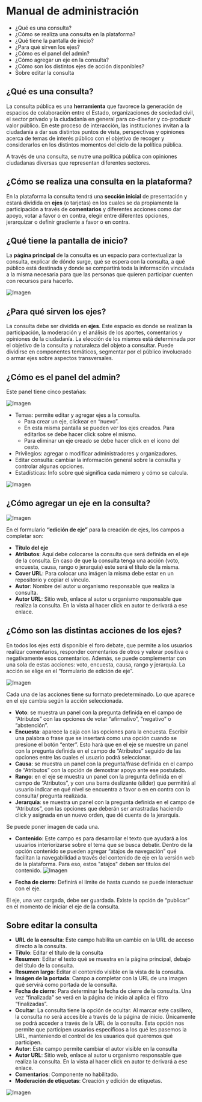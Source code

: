 # Manual de administración

* ¿Qué es una consulta?
* ¿Cómo se realiza una consulta en la plataforma?
* ¿Qué tiene la pantalla de inicio?
* ¿Para qué sirven los ejes?
* ¿Cómo es el panel del admin?
* ¿Cómo agregar un eje en la consulta?
* ¿Cómo son los distintos ejes de acción disponibles?
* Sobre editar la consulta

## ¿Qué es una consulta?

La consulta pública es una **herramienta** que favorece la generación de espacios de colaboración entre el Estado, organizaciones de sociedad civil, el sector privado y la ciudadanía en general para co-diseñar y co-producir valor público. En este proceso de interacción, las instituciones invitan a la ciudadanía a dar sus distintos puntos de vista, perspectivas y opiniones acerca de temas de interés público con el objetivo de recoger y considerarlos en los distintos momentos del ciclo de la política pública.

A través de una consulta, se nutre una política pública con opiniones ciudadanas diversas que representan diferentes sectores.

## ¿Cómo se realiza una consulta en la plataforma?

En la plataforma la consulta tendrá una **sección inicial** de presentación y estará dividida en **ejes** (o tarjetas) en los cuales se da propiamente la participación a través de **comentarios** y diferentes acciones como dar apoyo, votar a favor o en contra, elegir entre diferentes opciones, jerarquizar o definir gradiente a favor o en contra.

## ¿Qué tiene la pantalla de inicio?

La **página principal** de la consulta es un espacio para contextualizar la consulta, explicar de dónde surge, qué se espera con la consulta, a qué público está destinada y donde se compartirá toda la información vinculada a la misma necesaria para que las personas que quieren participar cuenten con recursos para hacerlo.

![Imagen](/docs/admin-manual/image1.png?raw=true)

## ¿Para qué sirven los ejes?

La consulta debe ser dividida en **ejes**. Este espacio es donde se realizan la participación, la moderación y el análisis de los aportes, comentarios y opiniones de la ciudadanía. La elección de los mismos está determinada por el objetivo de la consulta y naturaleza del objeto a consultar. Puede dividirse en componentes temáticos, segmentar por el público involucrado o armar ejes sobre aspectos transversales.

## ¿Cómo es el panel del admin?

Este panel tiene cinco pestañas:

![Imagen](/docs/admin-manual/image4.png?raw=true)

  * Temas: permite editar y agregar ejes a la consulta.
    * Para crear un eje, clickear en “nuevo”.
    * En esta misma pantalla se pueden ver los ejes creados. Para editarlos se debe hacer click sobre el mismo.
    * Para eliminar un eje creado se debe hacer click en el icono del cesto.
  * Privilegios: agregar o modificar administradores y organizadores.
  * Editar consulta: cambiar la información general sobre la consulta y controlar algunas opciones.
  * Estadísticas: Info sobre qué significa cada número y cómo se calcula. 

![Imagen](/docs/admin-manual/image2.png?raw=true)

## ¿Cómo agregar un eje en la consulta?

![Imagen](/docs/admin-manual/image3.png?raw=true)

En el formulario **“edición de eje”** para la creación de ejes, los campos a completar son:

* **Título del eje**
* **Atributos**: Aquí debe colocarse la consulta que será definida en el eje de la consulta. En caso de que la consulta tenga una acción (voto, encuesta, causa, rango o jerarquía) este será el título de la misma.
* **Cover URL**: Para colocar una imágen la misma debe estar en un repositorio y copiar el vínculo.
* **Autor**: Nombre del autor u organismo responsable que realiza la consulta.
* **Autor URL**: Sitio web, enlace al  autor u organismo responsable que realiza la consulta. En la vista al hacer click en autor te derivará a ese enlace.

## ¿Cómo son las distintas acciones de los ejes?

En todos los ejes está disponible el foro debate, que permite a los usuarios realizar comentarios, responder comentarios de otros y valorar positiva o negativamente esos comentarios. Además, se puede complementar con una sola de estas acciones: voto, encuesta, causa, rango y jerarquía. La acción se elige en el “formulario de edición de eje”.

![Imagen](/docs/admin-manual/image6.png?raw=true)

Cada una de las acciones tiene su formato predeterminado. Lo que aparece en el eje cambia según la acción seleccionada.

* **Voto**: se muestra un panel con la pregunta definida en el campo de “Atributos” con las opciones de votar “afirmativo”, “negativo” o “abstención”.
* **Encuesta**: aparece la caja con las opciones para la encuesta. Escribir una palabra o frase que se insertará como una opción cuando se presione el botón “enter”. Esto hará que en el eje se muestre un panel con la pregunta definida en el campo de “Atributos” seguido de las opciones entre las cuales el usuario podrá seleccionar.
* **Causa**: se muestra un panel con la pregunta/frase definida en el campo de “Atributos” con la opción de demostrar apoyo ante ese postulado.
* **Rango**: en el eje se muestra un panel con la pregunta definida en el campo de “Atributos”, y con una barra deslizante (slider) que permitirá al usuario indicar en qué nivel se encuentra a favor o en en contra con la consulta/ pregunta realizada.
* **Jerarquía**: se muestra un panel con la pregunta definida en el campo de “Atributos”, con las opciones que deberán ser arrastradas haciendo click y asignada en un nuevo orden, que dé cuenta de la jerarquía.

Se puede poner imagen de cada una.


* **Contenido**: Este campo es para desarrollar el texto que ayudará a los usuarios interiorizarse sobre el tema que se busca debatir. Dentro de la opción contenido se pueden agregar “atajos de navegación” qué facilitan la navegabilidad a través del contenido de eje en la versión web de la plataforma. Para eso, estos "atajos" deben ser titulos del contenido. ![Imagen](/docs/admin-manual/image5.png?raw=true)

* **Fecha de cierre**: Definirá el límite de hasta cuando se puede interactuar con el eje.

El eje, una vez cargada, debe ser guardada. Existe la opción de “publicar” en el momento de iniciar el eje de la consulta.

## Sobre editar la consulta

* **URL de la consulta**: Este campo habilita un cambio en la URL de acceso directo a la consulta.
* **Título**: Editar el título de la consulta
* **Resumen**: Editar el texto qué se muestra en la página principal, debajo del título de la consulta.
* **Resumen largo**: Editar el contenido visible en la vista de la consulta.
* **Imágen de la portada**: Campo a completar con la URL de una imagen qué servirá como portada de la consulta.
* **Fecha de cierre**: Para determinar la fecha de cierre de la consulta. Una vez “finalizada” se verá en la página de inicio al aplica el filtro “finalizadas”.
* **Ocultar**: La consulta tiene la opción de ocultar. Al marcar este casillero, la consulta no será accesible a través de la página de inicio. Únicamente se podrá acceder a través de la URL de la consulta. Esta opción nos permite que participen usuarios específicos a los qué les pasemos la URL, manteniendo el control de los usuarios qué queremos qué participen.
* **Autor**: Este campo permite cambiar el autor visible en la consulta
* **Autor URL**: Sitio web, enlace al  autor u organismo responsable que realiza la consulta. En la vista al hacer click en autor te derivará a ese enlace.
* **Comentarios**: Componente no habilitado.
* **Moderación de etiquetas**: Creación y edición de etiquetas.

![Imagen](/docs/admin-manual/image7.png?raw=true)